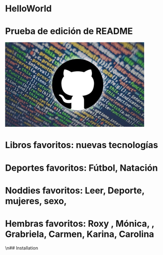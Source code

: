 # HelloWorld

# Prueba de edición de README

![headshot](github.jpg)

# Libros favoritos: nuevas tecnologías

# Deportes favoritos: Fútbol, Natación

# Noddies favoritos: Leer, Deporte, mujeres, sexo,

# Hembras favoritos: Roxy , Mónica, , Grabriela, Carmen, Karina, Carolina

\n## Installation
